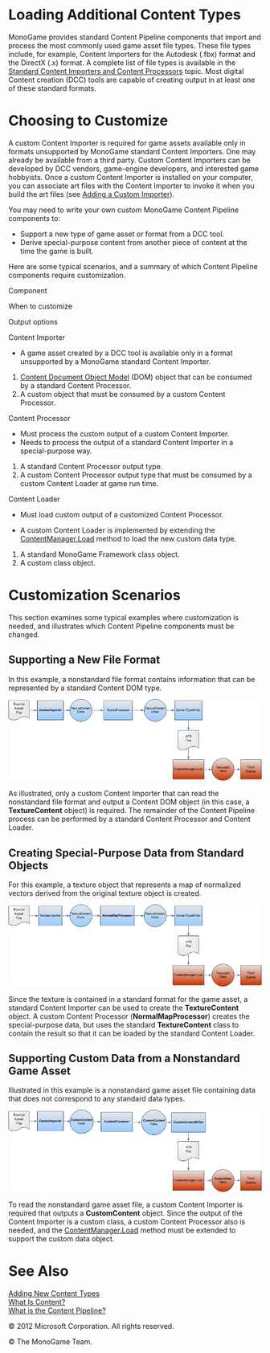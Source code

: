 

# Loading Additional Content Types

MonoGame provides standard Content Pipeline components that import and process the most commonly used game asset file types. These file types include, for example, Content Importers for the Autodesk (.fbx) format and the DirectX (.x) format. A complete list of file types is available in the [Standard Content Importers and Content Processors](CP_StdImpsProcs.md) topic. Most digital Content creation (DCC) tools are capable of creating output in at least one of these standard formats.

# Choosing to Customize

A custom Content Importer is required for game assets available only in formats unsupported by MonoGame standard Content Importers. One may already be available from a third party. Custom Content Importers can be developed by DCC vendors, game-engine developers, and interested game hobbyists. Once a custom Content Importer is installed on your computer, you can associate art files with the Content Importer to invoke it when you build the art files (see [Adding a Custom Importer](CP_AddCustomProcImp.md)).

You may need to write your own custom MonoGame Content Pipeline components to:

*   Support a new type of game asset or format from a DCC tool.
*   Derive special-purpose content from another piece of content at the time the game is built.

Here are some typical scenarios, and a summary of which Content Pipeline components require customization.

Component

When to customize

Output options

Content Importer

*   A game asset created by a DCC tool is available only in a format unsupported by a MonoGame standard Content Importer.

1.  [Content Document Object Model](CP_DOM.md) (DOM) object that can be consumed by a standard Content Processor.
2.  A custom object that must be consumed by a custom Content Processor.

Content Processor

*   Must process the custom output of a custom Content Importer.
*   Needs to process the output of a standard Content Importer in a special-purpose way.

1.  A standard Content Processor output type.
2.  A custom Content Processor output type that must be consumed by a custom Content Loader at game run time.

Content Loader

*   Must load custom output of a customized Content Processor.
    
*   A custom Content Loader is implemented by extending the [ContentManager.Load](xref:Microsoft.Xna.Framework.Content.ContentManager.Load``1) method to load the new custom data type.
    

1.  A standard MonoGame Framework class object.
2.  A custom class object.

# Customization Scenarios

This section examines some typical examples where customization is needed, and illustrates which Content Pipeline components must be changed.

## Supporting a New File Format

In this example, a nonstandard file format contains information that can be represented by a standard Content DOM type.

![](CP_CustomImporter.png)

As illustrated, only a custom Content Importer that can read the nonstandard file format and output a Content DOM object (in this case, a **TextureContent** object) is required. The remainder of the Content Pipeline process can be performed by a standard Content Processor and Content Loader.

## Creating Special-Purpose Data from Standard Objects

For this example, a texture object that represents a map of normalized vectors derived from the original texture object is created.

![](CP_Sprite_Effects.png)

Since the texture is contained in a standard format for the game asset, a standard Content Importer can be used to create the **TextureContent** object. A custom Content Processor (**NormalMapProcessor**) creates the special-purpose data, but uses the standard **TextureContent** class to contain the result so that it can be loaded by the standard Content Loader.

## Supporting Custom Data from a Nonstandard Game Asset

Illustrated in this example is a nonstandard game asset file containing data that does not correspond to any standard data types.

![](CP_CustomData.png)

To read the nonstandard game asset file, a custom Content Importer is required that outputs a **CustomContent** object. Since the output of the Content Importer is a custom class, a custom Content Processor also is needed, and the [ContentManager.Load](xref:Microsoft.Xna.Framework.Content.ContentManager.Load``1) method must be extended to support the custom data object.

# See Also

[Adding New Content Types](CP_Content_Advanced.md)  
[What Is Content?](CP_Overview.md)  
[What is the Content Pipeline?](CP_Architecture.md)  

© 2012 Microsoft Corporation. All rights reserved.

© The MonoGame Team.
